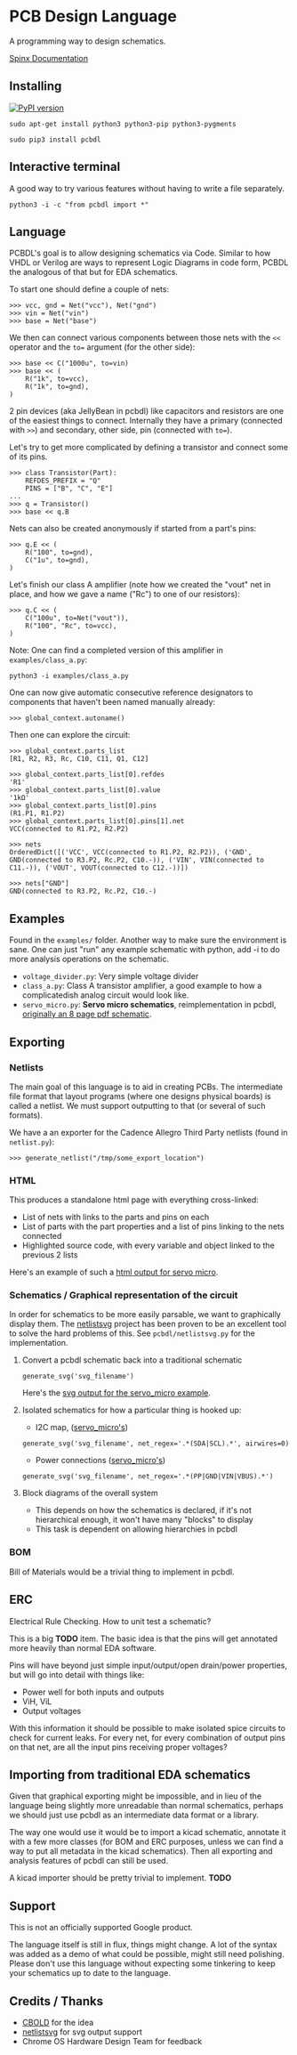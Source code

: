 # PCB Design Language
A programming way to design schematics.

[Spinx Documentation](https://google.github.io/pcbdl/doc/_build/html/)

## Installing

[![PyPI version](https://badge.fury.io/py/pcbdl.svg)](https://pypi.org/project/pcbdl/)

    sudo apt-get install python3 python3-pip python3-pygments

    sudo pip3 install pcbdl

## Interactive terminal

A good way to try various features without having to write a file separately.

    python3 -i -c "from pcbdl import *"

## Language

PCBDL's goal is to allow designing schematics via Code. Similar to how VHDL or Verilog are ways to represent Logic Diagrams in code form, PCBDL the analogous of that but for EDA schematics.

To start one should define a couple of nets:

    >>> vcc, gnd = Net("vcc"), Net("gnd")
    >>> vin = Net("vin")
    >>> base = Net("base")

We then can connect various components between those nets with the `<<` operator and the `to=` argument (for the other side):

    >>> base << C("1000u", to=vin)
    >>> base << (
        R("1k", to=vcc),
        R("1k", to=gnd),
    )

2 pin devices (aka JellyBean in pcbdl) like capacitors and resistors are one of the easiest things to connect. Internally they have a primary (connected with `>>`) and secondary, other side, pin (connected with `to=`).

Let's try to get more complicated by defining a transistor and connect some of its pins.

    >>> class Transistor(Part):
        REFDES_PREFIX = "Q"
        PINS = ["B", "C", "E"]
    ...
    >>> q = Transistor()
    >>> base << q.B

Nets can also be created anonymously if started from a part's pins:

    >>> q.E << (
        R("100", to=gnd),
        C("1u", to=gnd),
    )

Let's finish our class A amplifier (note how we created the "vout" net in place, and how we gave a name ("Rc") to one of our resistors):

    >>> q.C << (
        C("100u", to=Net("vout")),
        R("100", "Rc", to=vcc),
    )

Note: One can find a completed version of this amplifier in `examples/class_a.py`:

    python3 -i examples/class_a.py


One can now give automatic consecutive reference designators to components that haven't been named manually already:

    >>> global_context.autoname()

Then one can explore the circuit:

    >>> global_context.parts_list
    [R1, R2, R3, Rc, C10, C11, Q1, C12]

    >>> global_context.parts_list[0].refdes
    'R1'
    >>> global_context.parts_list[0].value
    '1kΩ'
    >>> global_context.parts_list[0].pins
    (R1.P1, R1.P2)
    >>> global_context.parts_list[0].pins[1].net
    VCC(connected to R1.P2, R2.P2)

    >>> nets
    OrderedDict([('VCC', VCC(connected to R1.P2, R2.P2)), ('GND', GND(connected to R3.P2, Rc.P2, C10.-)), ('VIN', VIN(connected to C11.-)), ('VOUT', VOUT(connected to C12.-))])

    >>> nets["GND"]
    GND(connected to R3.P2, Rc.P2, C10.-)

## Examples

Found in the `examples/` folder. Another way to make sure the environment is sane.
One can just "run" any example schematic with python, add -i to do more analysis operations on the schematic.

* `voltage_divider.py`: Very simple voltage divider
* `class_a.py`: Class A transistor amplifier, a good example to how a complicatedish analog circuit would look like.
* `servo_micro.py`: **Servo micro schematics**, reimplementation in pcbdl, [originally an 8 page pdf schematic](https://chromium.googlesource.com/chromiumos/third_party/hdctools/+/refs/heads/master/docs/servo_micro.md#overview).

## Exporting

### Netlists

The main goal of this language is to aid in creating PCBs. The intermediate file format that layout programs (where one designs physical boards) is called a netlist. We must support outputting to that (or several of such formats).

We have a an exporter for the Cadence Allegro Third Party netlists (found in `netlist.py`):

    >>> generate_netlist("/tmp/some_export_location")

### HTML

This produces a standalone html page with everything cross-linked:

* List of nets with links to the parts and pins on each
* List of parts with the part properties and a list of pins linking to the nets connected
* Highlighted source code, with every variable and object linked to the previous 2 lists

Here's an example of such a [html output for servo micro](https://google.github.io/pcbdl/examples/servo_micro.html).

### Schematics / Graphical representation of the circuit

In order for schematics to be more easily parsable, we want to graphically display them. The [netlistsvg](https://github.com/nturley/netlistsvg) project has been proven to be an excellent tool to solve the hard problems of this. See `pcbdl/netlistsvg.py` for the implementation.

1. Convert a pcbdl schematic back into a traditional schematic

    `generate_svg('svg_filename')`

    Here's the [svg output for the servo_micro example](https://google.github.io/pcbdl/examples/servo_micro.svg).

2. Isolated schematics for how a particular thing is hooked up:
    * I2C map, ([servo_micro's](https://google.github.io/pcbdl/examples/servo_micro.i2c.svg))

    `generate_svg('svg_filename', net_regex='.*(SDA|SCL).*', airwires=0)`

    * Power connections ([servo_micro's](https://google.github.io/pcbdl/examples/servo_micro.power.svg))

    `generate_svg('svg_filename', net_regex='.*(PP|GND|VIN|VBUS).*')`

3. Block diagrams of the overall system
    * This depends on how the schematics is declared, if it's not hierarchical enough, it won't have many "blocks" to display
    * This task is dependent on allowing hierarchies in pcbdl

### BOM

Bill of Materials would be a trivial thing to implement in pcbdl.

## ERC

Electrical Rule Checking. How to unit test a schematic?

This is a big **TODO** item. The basic idea is that the pins will get annotated more heavily than normal EDA software.

Pins will have beyond just simple input/output/open drain/power properties, but will go into detail with things like:
* Power well for both inputs and outputs
* ViH, ViL
* Output voltages

With this information it should be possible to make isolated spice circuits to check for current leaks.
For every net, for every combination of output pins on that net, are all the input pins receiving proper voltages?

## Importing from traditional EDA schematics

Given that graphical exporting might be impossible, and in lieu of the language being slightly more unreadable than normal schematics, perhaps we should just use pcbdl as an intermediate data format or a library.

The way one would use it would be to import a kicad schematic, annotate it with a few more classes (for BOM and ERC purposes, unless we can find a way to put all metadata in the kicad schematics). Then all exporting and analysis features of pcbdl can still be used.

A kicad importer should be pretty trivial to implement. **TODO**

## Support

This is not an officially supported Google product.

The language itself is still in flux, things might change. A lot of the syntax was added as a demo of what could be possible, might still need polishing. Please don't use this language without expecting some tinkering to keep your schematics up to date to the language.

## Credits / Thanks

* [CBOLD](http://cbold.com/) for the idea
* [netlistsvg](https://github.com/nturley/netlistsvg) for svg output support
* Chrome OS Hardware Design Team for feedback

